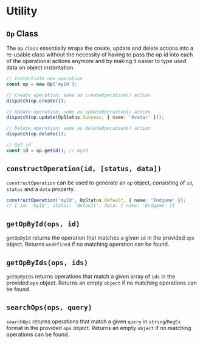# Utility

## `Op` Class

The `Op` `class` essentially wraps the create, update and delete actions into a re-usable class without the necessity of having to pass the op id into each of the operational actions anymore and by making it easier to type used data on object instantation.

```js
// Instantiate new operation
const op = new Op('myId');

// Create operation; same as createOperation() action
dispatch(op.create());

// Update operation; same as updateOperation() action
dispatch(op.update(OpStatus.Success, { name: 'Avatar' }));

// Delete operation; same as deleteOperation() action
dispatch(op.delete());

// Get id
const id = op.getId(); // myId
```

## `constructOperation(id, [status, data])`

`constructOperation` can be used to generate an `op` object, consisting of `id`, `status` and a `data` property.

```ts
constructOperation('myId', OpStatus.Default, { name: 'Endgame' });
// { id: 'myId', status: 'default', data: { name: 'Endgame' }}
```

## `getOpById(ops, id)`

`getOpById` returns the operation that matches a given `id` in the provided `ops` object.
Returns `undefined` if no matching operation can be found.

## `getOpByIds(ops, ids)`

`getOpByIds` returns operations that match a given array of `ids` in the provided `ops` object. Returns an empty `object` if no matching operations can be found.

## `searchOps(ops, query)`

`searchOps` returns operations that match a given `query` in `string`/`RegEx` format in the provided `ops` object. Returns an empty `object` if no matching operations can be found.
